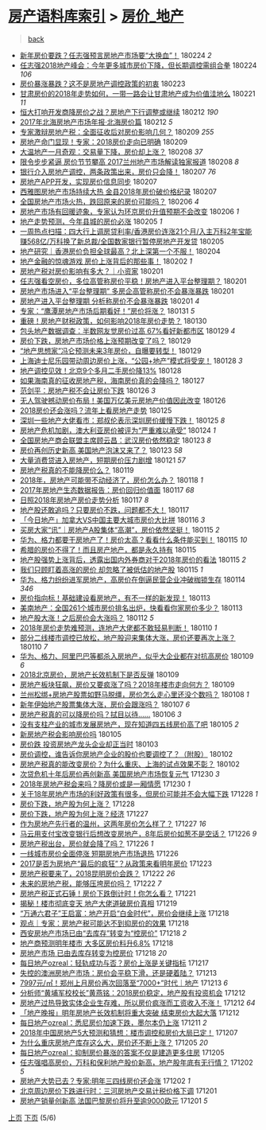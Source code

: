 [房产语料库索引](../../README.md)  > [房价_地产](房价_地产.md)
====
> [back](../README.md)

- [新年房价要跌？任志强预言房地产市场要“大换血”！](http://jkwz.applinzi.com/ittc/7073629015992960010.html#%E6%96%B0%E5%B9%B4%E6%88%BF%E4%BB%B7%E8%A6%81%E8%B7%8C%EF%BC%9F%E4%BB%BB%E5%BF%97%E5%BC%BA%E9%A2%84%E8%A8%80%E6%88%BF%E5%9C%B0%E4%BA%A7%E5%B8%82%E5%9C%BA%E8%A6%81%E2%80%9C%E5%A4%A7%E6%8D%A2%E8%A1%80%E2%80%9D%EF%BC%81) 180224 *2* 
- [任志强2018地产峰会：今年更多城市房价下降，但长期调控需组合拳](http://jkwz.applinzi.com/ittc/7073568078518813712.html#%E4%BB%BB%E5%BF%97%E5%BC%BA2018%E5%9C%B0%E4%BA%A7%E5%B3%B0%E4%BC%9A%EF%BC%9A%E4%BB%8A%E5%B9%B4%E6%9B%B4%E5%A4%9A%E5%9F%8E%E5%B8%82%E6%88%BF%E4%BB%B7%E4%B8%8B%E9%99%8D%EF%BC%8C%E4%BD%86%E9%95%BF%E6%9C%9F%E8%B0%83%E6%8E%A7%E9%9C%80%E7%BB%84%E5%90%88%E6%8B%B3) 180224 *106* 
- [房价暴涨暴跌？这不是房地产调控政策的初衷](http://jkwz.applinzi.com/ittc/7073322938608911366.html#%E6%88%BF%E4%BB%B7%E6%9A%B4%E6%B6%A8%E6%9A%B4%E8%B7%8C%EF%BC%9F%E8%BF%99%E4%B8%8D%E6%98%AF%E6%88%BF%E5%9C%B0%E4%BA%A7%E8%B0%83%E6%8E%A7%E6%94%BF%E7%AD%96%E7%9A%84%E5%88%9D%E8%A1%B7) 180223  
- [甘肃房价的2018年走势如何，一带一路会让甘肃地产成为价值洼地么](http://jkwz.applinzi.com/ittc/7072644578673165319.html#%E7%94%98%E8%82%83%E6%88%BF%E4%BB%B7%E7%9A%842018%E5%B9%B4%E8%B5%B0%E5%8A%BF%E5%A6%82%E4%BD%95%EF%BC%8C%E4%B8%80%E5%B8%A6%E4%B8%80%E8%B7%AF%E4%BC%9A%E8%AE%A9%E7%94%98%E8%82%83%E5%9C%B0%E4%BA%A7%E6%88%90%E4%B8%BA%E4%BB%B7%E5%80%BC%E6%B4%BC%E5%9C%B0%E4%B9%88) 180221 *11* 
- [恒大打响开发商降房价之战？房地产下行调整或继续](http://jkwz.applinzi.com/ittc/7069308059501724688.html#%E6%81%92%E5%A4%A7%E6%89%93%E5%93%8D%E5%BC%80%E5%8F%91%E5%95%86%E9%99%8D%E6%88%BF%E4%BB%B7%E4%B9%8B%E6%88%98%EF%BC%9F%E6%88%BF%E5%9C%B0%E4%BA%A7%E4%B8%8B%E8%A1%8C%E8%B0%83%E6%95%B4%E6%88%96%E7%BB%A7%E7%BB%AD) 180212 *190* 
- [2017年北海房地产市场年报·北海房价篇](http://jkwz.applinzi.com/ittc/7069209337560302598.html#2017%E5%B9%B4%E5%8C%97%E6%B5%B7%E6%88%BF%E5%9C%B0%E4%BA%A7%E5%B8%82%E5%9C%BA%E5%B9%B4%E6%8A%A5%C2%B7%E5%8C%97%E6%B5%B7%E6%88%BF%E4%BB%B7%E7%AF%87) 180212 *5* 
- [专家激辩房地产税：全面征收后对房价影响几何？](http://jkwz.applinzi.com/ittc/7068157767586415623.html#%E4%B8%93%E5%AE%B6%E6%BF%80%E8%BE%A9%E6%88%BF%E5%9C%B0%E4%BA%A7%E7%A8%8E%EF%BC%9A%E5%85%A8%E9%9D%A2%E5%BE%81%E6%94%B6%E5%90%8E%E5%AF%B9%E6%88%BF%E4%BB%B7%E5%BD%B1%E5%93%8D%E5%87%A0%E4%BD%95%EF%BC%9F) 180209 *255* 
- [房地产命门显现！专家：2018房价走向已明确](http://jkwz.applinzi.com/ittc/7066562690233664528.html#%E6%88%BF%E5%9C%B0%E4%BA%A7%E5%91%BD%E9%97%A8%E6%98%BE%E7%8E%B0%EF%BC%81%E4%B8%93%E5%AE%B6%EF%BC%9A2018%E6%88%BF%E4%BB%B7%E8%B5%B0%E5%90%91%E5%B7%B2%E6%98%8E%E7%A1%AE) 180209  
- [大温地产一月奇观：交易量下降，房价却上涨？](http://jkwz.applinzi.com/ittc/7067771918625539078.html#%E5%A4%A7%E6%B8%A9%E5%9C%B0%E4%BA%A7%E4%B8%80%E6%9C%88%E5%A5%87%E8%A7%82%EF%BC%9A%E4%BA%A4%E6%98%93%E9%87%8F%E4%B8%8B%E9%99%8D%EF%BC%8C%E6%88%BF%E4%BB%B7%E5%8D%B4%E4%B8%8A%E6%B6%A8%EF%BC%9F) 180208 *37* 
- [限令步步紧逼 房价节节攀高 2017兰州地产市场解读独家报道](http://jkwz.applinzi.com/ittc/7067744418646197258.html#%E9%99%90%E4%BB%A4%E6%AD%A5%E6%AD%A5%E7%B4%A7%E9%80%BC+%E6%88%BF%E4%BB%B7%E8%8A%82%E8%8A%82%E6%94%80%E9%AB%98+2017%E5%85%B0%E5%B7%9E%E5%9C%B0%E4%BA%A7%E5%B8%82%E5%9C%BA%E8%A7%A3%E8%AF%BB%E7%8B%AC%E5%AE%B6%E6%8A%A5%E9%81%93) 180208 *8* 
- [银行介入房地产调控，两条政策出来，房价只会降！](http://jkwz.applinzi.com/ittc/7067464420119020561.html#%E9%93%B6%E8%A1%8C%E4%BB%8B%E5%85%A5%E6%88%BF%E5%9C%B0%E4%BA%A7%E8%B0%83%E6%8E%A7%EF%BC%8C%E4%B8%A4%E6%9D%A1%E6%94%BF%E7%AD%96%E5%87%BA%E6%9D%A5%EF%BC%8C%E6%88%BF%E4%BB%B7%E5%8F%AA%E4%BC%9A%E9%99%8D%EF%BC%81) 180207 *76* 
- [房地产APP开发，实现房价信息同步](http://jkwz.applinzi.com/ittc/7067386875470152714.html#%E6%88%BF%E5%9C%B0%E4%BA%A7APP%E5%BC%80%E5%8F%91%EF%BC%8C%E5%AE%9E%E7%8E%B0%E6%88%BF%E4%BB%B7%E4%BF%A1%E6%81%AF%E5%90%8C%E6%AD%A5) 180207  
- [西雅图房地产市场持续大热 金县2018年房价破价格纪录](http://jkwz.applinzi.com/ittc/7067280680990278667.html#%E8%A5%BF%E9%9B%85%E5%9B%BE%E6%88%BF%E5%9C%B0%E4%BA%A7%E5%B8%82%E5%9C%BA%E6%8C%81%E7%BB%AD%E5%A4%A7%E7%83%AD+%E9%87%91%E5%8E%BF2018%E5%B9%B4%E6%88%BF%E4%BB%B7%E7%A0%B4%E4%BB%B7%E6%A0%BC%E7%BA%AA%E5%BD%95) 180207  
- [全国房地产市场火热，跌回原来的房价可能吗？](http://jkwz.applinzi.com/ittc/7067069549432538123.html#%E5%85%A8%E5%9B%BD%E6%88%BF%E5%9C%B0%E4%BA%A7%E5%B8%82%E5%9C%BA%E7%81%AB%E7%83%AD%EF%BC%8C%E8%B7%8C%E5%9B%9E%E5%8E%9F%E6%9D%A5%E7%9A%84%E6%88%BF%E4%BB%B7%E5%8F%AF%E8%83%BD%E5%90%97%EF%BC%9F) 180206 *4* 
- [房地产市场有回暖迹象，专家认为环京房价升值预期不会改变](http://jkwz.applinzi.com/ittc/7066997370724549643.html#%E6%88%BF%E5%9C%B0%E4%BA%A7%E5%B8%82%E5%9C%BA%E6%9C%89%E5%9B%9E%E6%9A%96%E8%BF%B9%E8%B1%A1%EF%BC%8C%E4%B8%93%E5%AE%B6%E8%AE%A4%E4%B8%BA%E7%8E%AF%E4%BA%AC%E6%88%BF%E4%BB%B7%E5%8D%87%E5%80%BC%E9%A2%84%E6%9C%9F%E4%B8%8D%E4%BC%9A%E6%94%B9%E5%8F%98) 180206 *1* 
- [地产走势预测，今年县城的房价必涨](http://jkwz.applinzi.com/ittc/7066691757452821511.html#%E5%9C%B0%E4%BA%A7%E8%B5%B0%E5%8A%BF%E9%A2%84%E6%B5%8B%EF%BC%8C%E4%BB%8A%E5%B9%B4%E5%8E%BF%E5%9F%8E%E7%9A%84%E6%88%BF%E4%BB%B7%E5%BF%85%E6%B6%A8) 180205 *1* 
- [一周热点扫描：四大行上调房贷利率/香港房价连涨21个月/入主万科2年宝能赚568亿/万科换了新总裁/全国数家银行暂停房地产开发贷](http://jkwz.applinzi.com/ittc/7066496110225261578.html#%E4%B8%80%E5%91%A8%E7%83%AD%E7%82%B9%E6%89%AB%E6%8F%8F%EF%BC%9A%E5%9B%9B%E5%A4%A7%E8%A1%8C%E4%B8%8A%E8%B0%83%E6%88%BF%E8%B4%B7%E5%88%A9%E7%8E%87%2F%E9%A6%99%E6%B8%AF%E6%88%BF%E4%BB%B7%E8%BF%9E%E6%B6%A821%E4%B8%AA%E6%9C%88%2F%E5%85%A5%E4%B8%BB%E4%B8%87%E7%A7%912%E5%B9%B4%E5%AE%9D%E8%83%BD%E8%B5%9A568%E4%BA%BF%2F%E4%B8%87%E7%A7%91%E6%8D%A2%E4%BA%86%E6%96%B0%E6%80%BB%E8%A3%81%2F%E5%85%A8%E5%9B%BD%E6%95%B0%E5%AE%B6%E9%93%B6%E8%A1%8C%E6%9A%82%E5%81%9C%E6%88%BF%E5%9C%B0%E4%BA%A7%E5%BC%80%E5%8F%91%E8%B4%B7) 180205  
- [地产研究｜香港房价负担全球最高？北上深第一个不服！](http://jkwz.applinzi.com/ittc/7066208508360262666.html#%E5%9C%B0%E4%BA%A7%E7%A0%94%E7%A9%B6%EF%BD%9C%E9%A6%99%E6%B8%AF%E6%88%BF%E4%BB%B7%E8%B4%9F%E6%8B%85%E5%85%A8%E7%90%83%E6%9C%80%E9%AB%98%EF%BC%9F%E5%8C%97%E4%B8%8A%E6%B7%B1%E7%AC%AC%E4%B8%80%E4%B8%AA%E4%B8%8D%E6%9C%8D%EF%BC%81) 180204  
- [地产金融的惊魂游戏 房价上涨背后的那些事！](http://jkwz.applinzi.com/ittc/7065419533873841169.html#%E5%9C%B0%E4%BA%A7%E9%87%91%E8%9E%8D%E7%9A%84%E6%83%8A%E9%AD%82%E6%B8%B8%E6%88%8F+%E6%88%BF%E4%BB%B7%E4%B8%8A%E6%B6%A8%E8%83%8C%E5%90%8E%E7%9A%84%E9%82%A3%E4%BA%9B%E4%BA%8B%EF%BC%81) 180202 *1* 
- [房地产税对房价影响有多大？｜小资家](http://jkwz.applinzi.com/ittc/7065070114460664839.html#%E6%88%BF%E5%9C%B0%E4%BA%A7%E7%A8%8E%E5%AF%B9%E6%88%BF%E4%BB%B7%E5%BD%B1%E5%93%8D%E6%9C%89%E5%A4%9A%E5%A4%A7%EF%BC%9F%EF%BD%9C%E5%B0%8F%E8%B5%84%E5%AE%B6) 180201  
- [任志强看空房价，多位高管称房价平稳！房地产进入平台整理期？](http://jkwz.applinzi.com/ittc/7065068592108667921.html#%E4%BB%BB%E5%BF%97%E5%BC%BA%E7%9C%8B%E7%A9%BA%E6%88%BF%E4%BB%B7%EF%BC%8C%E5%A4%9A%E4%BD%8D%E9%AB%98%E7%AE%A1%E7%A7%B0%E6%88%BF%E4%BB%B7%E5%B9%B3%E7%A8%B3%EF%BC%81%E6%88%BF%E5%9C%B0%E4%BA%A7%E8%BF%9B%E5%85%A5%E5%B9%B3%E5%8F%B0%E6%95%B4%E7%90%86%E6%9C%9F%EF%BC%9F) 180201  
- [房地产市场进入“平台整理期” 多房企高管称房价不会暴涨暴跌](http://jkwz.applinzi.com/ittc/7065039687985398790.html#%E6%88%BF%E5%9C%B0%E4%BA%A7%E5%B8%82%E5%9C%BA%E8%BF%9B%E5%85%A5%E2%80%9C%E5%B9%B3%E5%8F%B0%E6%95%B4%E7%90%86%E6%9C%9F%E2%80%9D+%E5%A4%9A%E6%88%BF%E4%BC%81%E9%AB%98%E7%AE%A1%E7%A7%B0%E6%88%BF%E4%BB%B7%E4%B8%8D%E4%BC%9A%E6%9A%B4%E6%B6%A8%E6%9A%B4%E8%B7%8C) 180201  
- [房地产进入平台整理期 分析称房价不会暴涨暴跌](http://jkwz.applinzi.com/ittc/7065026113820951563.html#%E6%88%BF%E5%9C%B0%E4%BA%A7%E8%BF%9B%E5%85%A5%E5%B9%B3%E5%8F%B0%E6%95%B4%E7%90%86%E6%9C%9F+%E5%88%86%E6%9E%90%E7%A7%B0%E6%88%BF%E4%BB%B7%E4%B8%8D%E4%BC%9A%E6%9A%B4%E6%B6%A8%E6%9A%B4%E8%B7%8C) 180201 *4* 
- [专家：“鹰潭房地产市场后期看好！”房价将涨？](http://jkwz.applinzi.com/ittc/7064786616575329290.html#%E4%B8%93%E5%AE%B6%EF%BC%9A%E2%80%9C%E9%B9%B0%E6%BD%AD%E6%88%BF%E5%9C%B0%E4%BA%A7%E5%B8%82%E5%9C%BA%E5%90%8E%E6%9C%9F%E7%9C%8B%E5%A5%BD%EF%BC%81%E2%80%9D%E6%88%BF%E4%BB%B7%E5%B0%86%E6%B6%A8%EF%BC%9F) 180131 *5* 
- [重磅！房地产财税政策，如何影响2018年房价走势？](http://jkwz.applinzi.com/ittc/7064443564430197766.html#%E9%87%8D%E7%A3%85%EF%BC%81%E6%88%BF%E5%9C%B0%E4%BA%A7%E8%B4%A2%E7%A8%8E%E6%94%BF%E7%AD%96%EF%BC%8C%E5%A6%82%E4%BD%95%E5%BD%B1%E5%93%8D2018%E5%B9%B4%E6%88%BF%E4%BB%B7%E8%B5%B0%E5%8A%BF%EF%BC%9F) 180130  
- [包头地产数据调查：半数网友觉房价过高 67%看好新都市区](http://jkwz.applinzi.com/ittc/7064035998579557393.html#%E5%8C%85%E5%A4%B4%E5%9C%B0%E4%BA%A7%E6%95%B0%E6%8D%AE%E8%B0%83%E6%9F%A5%EF%BC%9A%E5%8D%8A%E6%95%B0%E7%BD%91%E5%8F%8B%E8%A7%89%E6%88%BF%E4%BB%B7%E8%BF%87%E9%AB%98+67%25%E7%9C%8B%E5%A5%BD%E6%96%B0%E9%83%BD%E5%B8%82%E5%8C%BA) 180129 *4* 
- [房价下跌，房地产市场价格上涨预期改变了吗？](http://jkwz.applinzi.com/ittc/7063958024744338439.html#%E6%88%BF%E4%BB%B7%E4%B8%8B%E8%B7%8C%EF%BC%8C%E6%88%BF%E5%9C%B0%E4%BA%A7%E5%B8%82%E5%9C%BA%E4%BB%B7%E6%A0%BC%E4%B8%8A%E6%B6%A8%E9%A2%84%E6%9C%9F%E6%94%B9%E5%8F%98%E4%BA%86%E5%90%97%EF%BC%9F) 180129  
- [“地产思想家”冯仑预测未来3年房价，自曝要转型！](http://jkwz.applinzi.com/ittc/7063951509622883338.html#%E2%80%9C%E5%9C%B0%E4%BA%A7%E6%80%9D%E6%83%B3%E5%AE%B6%E2%80%9D%E5%86%AF%E4%BB%91%E9%A2%84%E6%B5%8B%E6%9C%AA%E6%9D%A53%E5%B9%B4%E6%88%BF%E4%BB%B7%EF%BC%8C%E8%87%AA%E6%9B%9D%E8%A6%81%E8%BD%AC%E5%9E%8B%EF%BC%81) 180129  
- [上海迪士尼乐园带动周边房价上涨，“公园+地产”模式将受宠！](http://jkwz.applinzi.com/ittc/7063367913564537863.html#%E4%B8%8A%E6%B5%B7%E8%BF%AA%E5%A3%AB%E5%B0%BC%E4%B9%90%E5%9B%AD%E5%B8%A6%E5%8A%A8%E5%91%A8%E8%BE%B9%E6%88%BF%E4%BB%B7%E4%B8%8A%E6%B6%A8%EF%BC%8C%E2%80%9C%E5%85%AC%E5%9B%AD%2B%E5%9C%B0%E4%BA%A7%E2%80%9D%E6%A8%A1%E5%BC%8F%E5%B0%86%E5%8F%97%E5%AE%A0%EF%BC%81) 180128 *3* 
- [地产调控见效！北京9个多月二手房价降13%](http://jkwz.applinzi.com/ittc/7063628005614552080.html#%E5%9C%B0%E4%BA%A7%E8%B0%83%E6%8E%A7%E8%A7%81%E6%95%88%EF%BC%81%E5%8C%97%E4%BA%AC9%E4%B8%AA%E5%A4%9A%E6%9C%88%E4%BA%8C%E6%89%8B%E6%88%BF%E4%BB%B7%E9%99%8D13%25) 180128  
- [如果海南真的征收房地产税，海南房价真的会降吗？](http://jkwz.applinzi.com/ittc/7063288301228655626.html#%E5%A6%82%E6%9E%9C%E6%B5%B7%E5%8D%97%E7%9C%9F%E7%9A%84%E5%BE%81%E6%94%B6%E6%88%BF%E5%9C%B0%E4%BA%A7%E7%A8%8E%EF%BC%8C%E6%B5%B7%E5%8D%97%E6%88%BF%E4%BB%B7%E7%9C%9F%E7%9A%84%E4%BC%9A%E9%99%8D%E5%90%97%EF%BC%9F) 180127  
- [范剑平：房地产税不会让房价下跌](http://jkwz.applinzi.com/ittc/7063024620624413706.html#%E8%8C%83%E5%89%91%E5%B9%B3%EF%BC%9A%E6%88%BF%E5%9C%B0%E4%BA%A7%E7%A8%8E%E4%B8%8D%E4%BC%9A%E8%AE%A9%E6%88%BF%E4%BB%B7%E4%B8%8B%E8%B7%8C) 180126 *3* 
- [无人驾驶撼动房价布局！美国万亿美元房地产价值因此改变](http://jkwz.applinzi.com/ittc/7062793414335005712.html#%E6%97%A0%E4%BA%BA%E9%A9%BE%E9%A9%B6%E6%92%BC%E5%8A%A8%E6%88%BF%E4%BB%B7%E5%B8%83%E5%B1%80%EF%BC%81%E7%BE%8E%E5%9B%BD%E4%B8%87%E4%BA%BF%E7%BE%8E%E5%85%83%E6%88%BF%E5%9C%B0%E4%BA%A7%E4%BB%B7%E5%80%BC%E5%9B%A0%E6%AD%A4%E6%94%B9%E5%8F%98) 180126  
- [2018房价还会涨吗？流年上看房地产走势](http://jkwz.applinzi.com/ittc/7062475251663766534.html#2018%E6%88%BF%E4%BB%B7%E8%BF%98%E4%BC%9A%E6%B6%A8%E5%90%97%EF%BC%9F%E6%B5%81%E5%B9%B4%E4%B8%8A%E7%9C%8B%E6%88%BF%E5%9C%B0%E4%BA%A7%E8%B5%B0%E5%8A%BF) 180125  
- [深圳一些地产大佬看市：郑叔伦表示深圳房价缓慢下跌！](http://jkwz.applinzi.com/ittc/7062473173268694022.html#%E6%B7%B1%E5%9C%B3%E4%B8%80%E4%BA%9B%E5%9C%B0%E4%BA%A7%E5%A4%A7%E4%BD%AC%E7%9C%8B%E5%B8%82%EF%BC%9A%E9%83%91%E5%8F%94%E4%BC%A6%E8%A1%A8%E7%A4%BA%E6%B7%B1%E5%9C%B3%E6%88%BF%E4%BB%B7%E7%BC%93%E6%85%A2%E4%B8%8B%E8%B7%8C%EF%BC%81) 180125 *8* 
- [房地产危机加剧，澳大利亚房价被评为“严重难以承受”](http://jkwz.applinzi.com/ittc/7062032823303537671.html#%E6%88%BF%E5%9C%B0%E4%BA%A7%E5%8D%B1%E6%9C%BA%E5%8A%A0%E5%89%A7%EF%BC%8C%E6%BE%B3%E5%A4%A7%E5%88%A9%E4%BA%9A%E6%88%BF%E4%BB%B7%E8%A2%AB%E8%AF%84%E4%B8%BA%E2%80%9C%E4%B8%A5%E9%87%8D%E9%9A%BE%E4%BB%A5%E6%89%BF%E5%8F%97%E2%80%9D) 180124 *1* 
- [全国房地产商会联盟主席顾云昌：武汉房价依然稳定](http://jkwz.applinzi.com/ittc/7061850575870624784.html#%E5%85%A8%E5%9B%BD%E6%88%BF%E5%9C%B0%E4%BA%A7%E5%95%86%E4%BC%9A%E8%81%94%E7%9B%9F%E4%B8%BB%E5%B8%AD%E9%A1%BE%E4%BA%91%E6%98%8C%EF%BC%9A%E6%AD%A6%E6%B1%89%E6%88%BF%E4%BB%B7%E4%BE%9D%E7%84%B6%E7%A8%B3%E5%AE%9A) 180123 *8* 
- [房价再创历史新高 美国地产泡沫又来了？](http://jkwz.applinzi.com/ittc/7061792769515717643.html#%E6%88%BF%E4%BB%B7%E5%86%8D%E5%88%9B%E5%8E%86%E5%8F%B2%E6%96%B0%E9%AB%98+%E7%BE%8E%E5%9B%BD%E5%9C%B0%E4%BA%A7%E6%B3%A1%E6%B2%AB%E5%8F%88%E6%9D%A5%E4%BA%86%EF%BC%9F) 180123 *58* 
- [大量消费贷进入房地产，短期房价压力剧增](http://jkwz.applinzi.com/ittc/7061162459065222161.html#%E5%A4%A7%E9%87%8F%E6%B6%88%E8%B4%B9%E8%B4%B7%E8%BF%9B%E5%85%A5%E6%88%BF%E5%9C%B0%E4%BA%A7%EF%BC%8C%E7%9F%AD%E6%9C%9F%E6%88%BF%E4%BB%B7%E5%8E%8B%E5%8A%9B%E5%89%A7%E5%A2%9E) 180121 *57* 
- [房地产税真的不能降房价么？](http://jkwz.applinzi.com/ittc/7060329145236456458.html#%E6%88%BF%E5%9C%B0%E4%BA%A7%E7%A8%8E%E7%9C%9F%E7%9A%84%E4%B8%8D%E8%83%BD%E9%99%8D%E6%88%BF%E4%BB%B7%E4%B9%88%EF%BC%9F) 180119  
- [2018年，房地产可能带不动经济了，房价怎么办？](http://jkwz.applinzi.com/ittc/7059984595104039946.html#2018%E5%B9%B4%EF%BC%8C%E6%88%BF%E5%9C%B0%E4%BA%A7%E5%8F%AF%E8%83%BD%E5%B8%A6%E4%B8%8D%E5%8A%A8%E7%BB%8F%E6%B5%8E%E4%BA%86%EF%BC%8C%E6%88%BF%E4%BB%B7%E6%80%8E%E4%B9%88%E5%8A%9E%EF%BC%9F) 180118 *1* 
- [2017年房地产生态数据报告：房价回归价值面](http://jkwz.applinzi.com/ittc/7059691403540431882.html#2017%E5%B9%B4%E6%88%BF%E5%9C%B0%E4%BA%A7%E7%94%9F%E6%80%81%E6%95%B0%E6%8D%AE%E6%8A%A5%E5%91%8A%EF%BC%9A%E6%88%BF%E4%BB%B7%E5%9B%9E%E5%BD%92%E4%BB%B7%E5%80%BC%E9%9D%A2) 180117 *68* 
- [日照2018年房地产房价走势分析](http://jkwz.applinzi.com/ittc/7059665951891391498.html#%E6%97%A5%E7%85%A72018%E5%B9%B4%E6%88%BF%E5%9C%B0%E4%BA%A7%E6%88%BF%E4%BB%B7%E8%B5%B0%E5%8A%BF%E5%88%86%E6%9E%90) 180117 *8* 
- [地产股还敢追吗？只要房价不跌，问题都不大！](http://jkwz.applinzi.com/ittc/7059456566288188426.html#%E5%9C%B0%E4%BA%A7%E8%82%A1%E8%BF%98%E6%95%A2%E8%BF%BD%E5%90%97%EF%BC%9F%E5%8F%AA%E8%A6%81%E6%88%BF%E4%BB%B7%E4%B8%8D%E8%B7%8C%EF%BC%8C%E9%97%AE%E9%A2%98%E9%83%BD%E4%B8%8D%E5%A4%A7%EF%BC%81) 180117  
- [「今日地产」加拿大VS中国主要大城市房价大比拼](http://jkwz.applinzi.com/ittc/7059115410450809867.html#%E3%80%8C%E4%BB%8A%E6%97%A5%E5%9C%B0%E4%BA%A7%E3%80%8D%E5%8A%A0%E6%8B%BF%E5%A4%A7VS%E4%B8%AD%E5%9B%BD%E4%B8%BB%E8%A6%81%E5%A4%A7%E5%9F%8E%E5%B8%82%E6%88%BF%E4%BB%B7%E5%A4%A7%E6%AF%94%E6%8B%BC) 180116 *3* 
- [买房大家“讯”｜房地产A股集体“高潮”，房价依然坚挺！](http://jkwz.applinzi.com/ittc/7058874214214272010.html#%E4%B9%B0%E6%88%BF%E5%A4%A7%E5%AE%B6%E2%80%9C%E8%AE%AF%E2%80%9D%EF%BD%9C%E6%88%BF%E5%9C%B0%E4%BA%A7A%E8%82%A1%E9%9B%86%E4%BD%93%E2%80%9C%E9%AB%98%E6%BD%AE%E2%80%9D%EF%BC%8C%E6%88%BF%E4%BB%B7%E4%BE%9D%E7%84%B6%E5%9D%9A%E6%8C%BA%EF%BC%81) 180115 *2* 
- [华为、格力都要干房地产了！房价太高？看看什么条件能买到！](http://jkwz.applinzi.com/ittc/7058764062844781584.html#%E5%8D%8E%E4%B8%BA%E3%80%81%E6%A0%BC%E5%8A%9B%E9%83%BD%E8%A6%81%E5%B9%B2%E6%88%BF%E5%9C%B0%E4%BA%A7%E4%BA%86%EF%BC%81%E6%88%BF%E4%BB%B7%E5%A4%AA%E9%AB%98%EF%BC%9F%E7%9C%8B%E7%9C%8B%E4%BB%80%E4%B9%88%E6%9D%A1%E4%BB%B6%E8%83%BD%E4%B9%B0%E5%88%B0%EF%BC%81) 180115 *10* 
- [希腊的房价不得了！而且房产地产，都是永久持有](http://jkwz.applinzi.com/ittc/7058793247374050321.html#%E5%B8%8C%E8%85%8A%E7%9A%84%E6%88%BF%E4%BB%B7%E4%B8%8D%E5%BE%97%E4%BA%86%EF%BC%81%E8%80%8C%E4%B8%94%E6%88%BF%E4%BA%A7%E5%9C%B0%E4%BA%A7%EF%BC%8C%E9%83%BD%E6%98%AF%E6%B0%B8%E4%B9%85%E6%8C%81%E6%9C%89) 180115  
- [地产股强势上涨背后，透露出国内外券商对于2018年房价的看法](http://jkwz.applinzi.com/ittc/7058751273438807050.html#%E5%9C%B0%E4%BA%A7%E8%82%A1%E5%BC%BA%E5%8A%BF%E4%B8%8A%E6%B6%A8%E8%83%8C%E5%90%8E%EF%BC%8C%E9%80%8F%E9%9C%B2%E5%87%BA%E5%9B%BD%E5%86%85%E5%A4%96%E5%88%B8%E5%95%86%E5%AF%B9%E4%BA%8E2018%E5%B9%B4%E6%88%BF%E4%BB%B7%E7%9A%84%E7%9C%8B%E6%B3%95) 180115 *2* 
- [我们只顾盯着高涨的房价 却忽略了被低估的地产股](http://jkwz.applinzi.com/ittc/7058721172055655434.html#%E6%88%91%E4%BB%AC%E5%8F%AA%E9%A1%BE%E7%9B%AF%E7%9D%80%E9%AB%98%E6%B6%A8%E7%9A%84%E6%88%BF%E4%BB%B7+%E5%8D%B4%E5%BF%BD%E7%95%A5%E4%BA%86%E8%A2%AB%E4%BD%8E%E4%BC%B0%E7%9A%84%E5%9C%B0%E4%BA%A7%E8%82%A1) 180115 *1* 
- [华为、格力纷纷进军房地产，高房价在倒逼民营企业冲破枷锁生存](http://jkwz.applinzi.com/ittc/7058389448650130439.html#%E5%8D%8E%E4%B8%BA%E3%80%81%E6%A0%BC%E5%8A%9B%E7%BA%B7%E7%BA%B7%E8%BF%9B%E5%86%9B%E6%88%BF%E5%9C%B0%E4%BA%A7%EF%BC%8C%E9%AB%98%E6%88%BF%E4%BB%B7%E5%9C%A8%E5%80%92%E9%80%BC%E6%B0%91%E8%90%A5%E4%BC%81%E4%B8%9A%E5%86%B2%E7%A0%B4%E6%9E%B7%E9%94%81%E7%94%9F%E5%AD%98) 180114 *346* 
- [房价指向标！基础建设看房地产，有不一样的新发现！](http://jkwz.applinzi.com/ittc/7058171609204917259.html#%E6%88%BF%E4%BB%B7%E6%8C%87%E5%90%91%E6%A0%87%EF%BC%81%E5%9F%BA%E7%A1%80%E5%BB%BA%E8%AE%BE%E7%9C%8B%E6%88%BF%E5%9C%B0%E4%BA%A7%EF%BC%8C%E6%9C%89%E4%B8%8D%E4%B8%80%E6%A0%B7%E7%9A%84%E6%96%B0%E5%8F%91%E7%8E%B0%EF%BC%81) 180113  
- [美南地产：全国261个城市房价排名出炉，快看看你家房价多少？](http://jkwz.applinzi.com/ittc/7058023132638479366.html#%E7%BE%8E%E5%8D%97%E5%9C%B0%E4%BA%A7%EF%BC%9A%E5%85%A8%E5%9B%BD261%E4%B8%AA%E5%9F%8E%E5%B8%82%E6%88%BF%E4%BB%B7%E6%8E%92%E5%90%8D%E5%87%BA%E7%82%89%EF%BC%8C%E5%BF%AB%E7%9C%8B%E7%9C%8B%E4%BD%A0%E5%AE%B6%E6%88%BF%E4%BB%B7%E5%A4%9A%E5%B0%91%EF%BC%9F) 180113  
- [地产股大涨！之后房价会大涨吗？](http://jkwz.applinzi.com/ittc/7057627722166043654.html#%E5%9C%B0%E4%BA%A7%E8%82%A1%E5%A4%A7%E6%B6%A8%EF%BC%81%E4%B9%8B%E5%90%8E%E6%88%BF%E4%BB%B7%E4%BC%9A%E5%A4%A7%E6%B6%A8%E5%90%97%EF%BC%9F) 180112 *5* 
- [2018年房价走势难预测，连地产大佬都不敢轻易判断！](http://jkwz.applinzi.com/ittc/7057010616529585158.html#2018%E5%B9%B4%E6%88%BF%E4%BB%B7%E8%B5%B0%E5%8A%BF%E9%9A%BE%E9%A2%84%E6%B5%8B%EF%BC%8C%E8%BF%9E%E5%9C%B0%E4%BA%A7%E5%A4%A7%E4%BD%AC%E9%83%BD%E4%B8%8D%E6%95%A2%E8%BD%BB%E6%98%93%E5%88%A4%E6%96%AD%EF%BC%81) 180110 *1* 
- [部分二线楼市调控已放松，地产股迎来集体大涨，房价还要再次上涨？](http://jkwz.applinzi.com/ittc/7056893946158908422.html#%E9%83%A8%E5%88%86%E4%BA%8C%E7%BA%BF%E6%A5%BC%E5%B8%82%E8%B0%83%E6%8E%A7%E5%B7%B2%E6%94%BE%E6%9D%BE%EF%BC%8C%E5%9C%B0%E4%BA%A7%E8%82%A1%E8%BF%8E%E6%9D%A5%E9%9B%86%E4%BD%93%E5%A4%A7%E6%B6%A8%EF%BC%8C%E6%88%BF%E4%BB%B7%E8%BF%98%E8%A6%81%E5%86%8D%E6%AC%A1%E4%B8%8A%E6%B6%A8%EF%BC%9F) 180110 *7* 
- [华为、格力、阿里巴巴等都杀入房地产，似乎大企业都在对抗高房价](http://jkwz.applinzi.com/ittc/7056662058810999815.html#%E5%8D%8E%E4%B8%BA%E3%80%81%E6%A0%BC%E5%8A%9B%E3%80%81%E9%98%BF%E9%87%8C%E5%B7%B4%E5%B7%B4%E7%AD%89%E9%83%BD%E6%9D%80%E5%85%A5%E6%88%BF%E5%9C%B0%E4%BA%A7%EF%BC%8C%E4%BC%BC%E4%B9%8E%E5%A4%A7%E4%BC%81%E4%B8%9A%E9%83%BD%E5%9C%A8%E5%AF%B9%E6%8A%97%E9%AB%98%E6%88%BF%E4%BB%B7) 180109 *6* 
- [2018北京房价，房地产长效机制下是否反弹](http://jkwz.applinzi.com/ittc/7056636676959372298.html#2018%E5%8C%97%E4%BA%AC%E6%88%BF%E4%BB%B7%EF%BC%8C%E6%88%BF%E5%9C%B0%E4%BA%A7%E9%95%BF%E6%95%88%E6%9C%BA%E5%88%B6%E4%B8%8B%E6%98%AF%E5%90%A6%E5%8F%8D%E5%BC%B9) 180109  
- [房地产板块狂飙，房价又要疯涨了吗？2018年楼市走向何方？](http://jkwz.applinzi.com/ittc/7056513821647045649.html#%E6%88%BF%E5%9C%B0%E4%BA%A7%E6%9D%BF%E5%9D%97%E7%8B%82%E9%A3%99%EF%BC%8C%E6%88%BF%E4%BB%B7%E5%8F%88%E8%A6%81%E7%96%AF%E6%B6%A8%E4%BA%86%E5%90%97%EF%BC%9F2018%E5%B9%B4%E6%A5%BC%E5%B8%82%E8%B5%B0%E5%90%91%E4%BD%95%E6%96%B9%EF%BC%9F) 180109  
- [兰州松绑+房地产股票如野马脱缰，房价怎么走心里还没个数吗？](http://jkwz.applinzi.com/ittc/7056237500001944586.html#%E5%85%B0%E5%B7%9E%E6%9D%BE%E7%BB%91%2B%E6%88%BF%E5%9C%B0%E4%BA%A7%E8%82%A1%E7%A5%A8%E5%A6%82%E9%87%8E%E9%A9%AC%E8%84%B1%E7%BC%B0%EF%BC%8C%E6%88%BF%E4%BB%B7%E6%80%8E%E4%B9%88%E8%B5%B0%E5%BF%83%E9%87%8C%E8%BF%98%E6%B2%A1%E4%B8%AA%E6%95%B0%E5%90%97%EF%BC%9F) 180108 *1* 
- [新年伊始地产股票集体大涨，房价会跟涨吗？](http://jkwz.applinzi.com/ittc/7055981383057409031.html#%E6%96%B0%E5%B9%B4%E4%BC%8A%E5%A7%8B%E5%9C%B0%E4%BA%A7%E8%82%A1%E7%A5%A8%E9%9B%86%E4%BD%93%E5%A4%A7%E6%B6%A8%EF%BC%8C%E6%88%BF%E4%BB%B7%E4%BC%9A%E8%B7%9F%E6%B6%A8%E5%90%97%EF%BC%9F) 180107 *6* 
- [房地产税真的可以降房价吗？拭目以待……](http://jkwz.applinzi.com/ittc/7055271288648500234.html#%E6%88%BF%E5%9C%B0%E4%BA%A7%E7%A8%8E%E7%9C%9F%E7%9A%84%E5%8F%AF%E4%BB%A5%E9%99%8D%E6%88%BF%E4%BB%B7%E5%90%97%EF%BC%9F%E6%8B%AD%E7%9B%AE%E4%BB%A5%E5%BE%85%E2%80%A6%E2%80%A6) 180106 *3* 
- [没有支柱产业的城市发展房地产，现在知道四五线房价高了吧](http://jkwz.applinzi.com/ittc/7055001219460760587.html#%E6%B2%A1%E6%9C%89%E6%94%AF%E6%9F%B1%E4%BA%A7%E4%B8%9A%E7%9A%84%E5%9F%8E%E5%B8%82%E5%8F%91%E5%B1%95%E6%88%BF%E5%9C%B0%E4%BA%A7%EF%BC%8C%E7%8E%B0%E5%9C%A8%E7%9F%A5%E9%81%93%E5%9B%9B%E4%BA%94%E7%BA%BF%E6%88%BF%E4%BB%B7%E9%AB%98%E4%BA%86%E5%90%A7) 180105 *2* 
- [新房地产税会影响房价吗](http://jkwz.applinzi.com/ittc/7054887298661876746.html#%E6%96%B0%E6%88%BF%E5%9C%B0%E4%BA%A7%E7%A8%8E%E4%BC%9A%E5%BD%B1%E5%93%8D%E6%88%BF%E4%BB%B7%E5%90%97) 180105  
- [房价跌 投资房地产龙头企业却正当时](http://jkwz.applinzi.com/ittc/7054349535617221643.html#%E6%88%BF%E4%BB%B7%E8%B7%8C+%E6%8A%95%E8%B5%84%E6%88%BF%E5%9C%B0%E4%BA%A7%E9%BE%99%E5%A4%B4%E4%BC%81%E4%B8%9A%E5%8D%B4%E6%AD%A3%E5%BD%93%E6%97%B6) 180103  
- [房价调控，谁告诉你房地产企业的股价也要调控了？（附股）](http://jkwz.applinzi.com/ittc/7054061076784612368.html#%E6%88%BF%E4%BB%B7%E8%B0%83%E6%8E%A7%EF%BC%8C%E8%B0%81%E5%91%8A%E8%AF%89%E4%BD%A0%E6%88%BF%E5%9C%B0%E4%BA%A7%E4%BC%81%E4%B8%9A%E7%9A%84%E8%82%A1%E4%BB%B7%E4%B9%9F%E8%A6%81%E8%B0%83%E6%8E%A7%E4%BA%86%EF%BC%9F%EF%BC%88%E9%99%84%E8%82%A1%EF%BC%89) 180102  
- [房地产税真的能改变房价？为什么重庆、上海的试点效果不彰？](http://jkwz.applinzi.com/ittc/7053922312699511818.html#%E6%88%BF%E5%9C%B0%E4%BA%A7%E7%A8%8E%E7%9C%9F%E7%9A%84%E8%83%BD%E6%94%B9%E5%8F%98%E6%88%BF%E4%BB%B7%EF%BC%9F%E4%B8%BA%E4%BB%80%E4%B9%88%E9%87%8D%E5%BA%86%E3%80%81%E4%B8%8A%E6%B5%B7%E7%9A%84%E8%AF%95%E7%82%B9%E6%95%88%E6%9E%9C%E4%B8%8D%E5%BD%B0%EF%BC%9F) 180102  
- [次贷危机十年后房价再创新高 美国房地产市场恢复元气](http://jkwz.applinzi.com/ittc/7052873391617344529.html#%E6%AC%A1%E8%B4%B7%E5%8D%B1%E6%9C%BA%E5%8D%81%E5%B9%B4%E5%90%8E%E6%88%BF%E4%BB%B7%E5%86%8D%E5%88%9B%E6%96%B0%E9%AB%98+%E7%BE%8E%E5%9B%BD%E6%88%BF%E5%9C%B0%E4%BA%A7%E5%B8%82%E5%9C%BA%E6%81%A2%E5%A4%8D%E5%85%83%E6%B0%94) 171230 *3* 
- [2018年房地产税会来吗？降房价或是一厢情愿](http://jkwz.applinzi.com/ittc/7052750410865968145.html#2018%E5%B9%B4%E6%88%BF%E5%9C%B0%E4%BA%A7%E7%A8%8E%E4%BC%9A%E6%9D%A5%E5%90%97%EF%BC%9F%E9%99%8D%E6%88%BF%E4%BB%B7%E6%88%96%E6%98%AF%E4%B8%80%E5%8E%A2%E6%83%85%E6%84%BF) 171230 *1* 
- [关于18年房地产市场的利好政策有很多，但房价可能并不会大幅下跌](http://jkwz.applinzi.com/ittc/7052096936943830033.html#%E5%85%B3%E4%BA%8E18%E5%B9%B4%E6%88%BF%E5%9C%B0%E4%BA%A7%E5%B8%82%E5%9C%BA%E7%9A%84%E5%88%A9%E5%A5%BD%E6%94%BF%E7%AD%96%E6%9C%89%E5%BE%88%E5%A4%9A%EF%BC%8C%E4%BD%86%E6%88%BF%E4%BB%B7%E5%8F%AF%E8%83%BD%E5%B9%B6%E4%B8%8D%E4%BC%9A%E5%A4%A7%E5%B9%85%E4%B8%8B%E8%B7%8C) 171228 *1* 
- [房价下跌，地产股为何上涨？](http://jkwz.applinzi.com/ittc/7052063182615479313.html#%E6%88%BF%E4%BB%B7%E4%B8%8B%E8%B7%8C%EF%BC%8C%E5%9C%B0%E4%BA%A7%E8%82%A1%E4%B8%BA%E4%BD%95%E4%B8%8A%E6%B6%A8%EF%BC%9F) 171228  
- [房价下跌，地产股为何上涨？经济](http://jkwz.applinzi.com/ittc/7051800010985833488.html#%E6%88%BF%E4%BB%B7%E4%B8%8B%E8%B7%8C%EF%BC%8C%E5%9C%B0%E4%BA%A7%E8%82%A1%E4%B8%BA%E4%BD%95%E4%B8%8A%E6%B6%A8%EF%BC%9F%E7%BB%8F%E6%B5%8E) 171227  
- [作为房地产先行者的温州，这两年房价怎么样了？](http://jkwz.applinzi.com/ittc/7051765194278044688.html#%E4%BD%9C%E4%B8%BA%E6%88%BF%E5%9C%B0%E4%BA%A7%E5%85%88%E8%A1%8C%E8%80%85%E7%9A%84%E6%B8%A9%E5%B7%9E%EF%BC%8C%E8%BF%99%E4%B8%A4%E5%B9%B4%E6%88%BF%E4%BB%B7%E6%80%8E%E4%B9%88%E6%A0%B7%E4%BA%86%EF%BC%9F) 171227 *16* 
- [马云用支付宝改变银行后想改变房地产，8年后房价如葱不是空话？](http://jkwz.applinzi.com/ittc/7051450575927903249.html#%E9%A9%AC%E4%BA%91%E7%94%A8%E6%94%AF%E4%BB%98%E5%AE%9D%E6%94%B9%E5%8F%98%E9%93%B6%E8%A1%8C%E5%90%8E%E6%83%B3%E6%94%B9%E5%8F%98%E6%88%BF%E5%9C%B0%E4%BA%A7%EF%BC%8C8%E5%B9%B4%E5%90%8E%E6%88%BF%E4%BB%B7%E5%A6%82%E8%91%B1%E4%B8%8D%E6%98%AF%E7%A9%BA%E8%AF%9D%EF%BC%9F) 171226 *9* 
- [房地产税出台，房价就会降了吗？](http://jkwz.applinzi.com/ittc/7051405154413184017.html#%E6%88%BF%E5%9C%B0%E4%BA%A7%E7%A8%8E%E5%87%BA%E5%8F%B0%EF%BC%8C%E6%88%BF%E4%BB%B7%E5%B0%B1%E4%BC%9A%E9%99%8D%E4%BA%86%E5%90%97%EF%BC%9F) 171226 *1* 
- [一线城市房价全面停涨 短期房地产市场退热](http://jkwz.applinzi.com/ittc/7051314709720990736.html#%E4%B8%80%E7%BA%BF%E5%9F%8E%E5%B8%82%E6%88%BF%E4%BB%B7%E5%85%A8%E9%9D%A2%E5%81%9C%E6%B6%A8+%E7%9F%AD%E6%9C%9F%E6%88%BF%E5%9C%B0%E4%BA%A7%E5%B8%82%E5%9C%BA%E9%80%80%E7%83%AD) 171226  
- [2017是否为房地产“最后的疯狂”？从政策来看明年房价](http://jkwz.applinzi.com/ittc/7050284534136833041.html#2017%E6%98%AF%E5%90%A6%E4%B8%BA%E6%88%BF%E5%9C%B0%E4%BA%A7%E2%80%9C%E6%9C%80%E5%90%8E%E7%9A%84%E7%96%AF%E7%8B%82%E2%80%9D%EF%BC%9F%E4%BB%8E%E6%94%BF%E7%AD%96%E6%9D%A5%E7%9C%8B%E6%98%8E%E5%B9%B4%E6%88%BF%E4%BB%B7) 171223  
- [房地产税要来了，2018昆明房价会跌？](http://jkwz.applinzi.com/ittc/7049903380602815504.html#%E6%88%BF%E5%9C%B0%E4%BA%A7%E7%A8%8E%E8%A6%81%E6%9D%A5%E4%BA%86%EF%BC%8C2018%E6%98%86%E6%98%8E%E6%88%BF%E4%BB%B7%E4%BC%9A%E8%B7%8C%EF%BC%9F) 171222 *26* 
- [未来的房地产税，能够压垮房价吗？](http://jkwz.applinzi.com/ittc/7049859168884753425.html#%E6%9C%AA%E6%9D%A5%E7%9A%84%E6%88%BF%E5%9C%B0%E4%BA%A7%E7%A8%8E%EF%BC%8C%E8%83%BD%E5%A4%9F%E5%8E%8B%E5%9E%AE%E6%88%BF%E4%BB%B7%E5%90%97%EF%BC%9F) 171222 *7* 
- [房地产税正式石锤！房价下跌倒计时！你怎么看？](http://jkwz.applinzi.com/ittc/7049546552098423825.html#%E6%88%BF%E5%9C%B0%E4%BA%A7%E7%A8%8E%E6%AD%A3%E5%BC%8F%E7%9F%B3%E9%94%A4%EF%BC%81%E6%88%BF%E4%BB%B7%E4%B8%8B%E8%B7%8C%E5%80%92%E8%AE%A1%E6%97%B6%EF%BC%81%E4%BD%A0%E6%80%8E%E4%B9%88%E7%9C%8B%EF%BC%9F) 171221  
- [揭秘！楼市彻底变天 地产大佬道破房价真相](http://jkwz.applinzi.com/ittc/7048844151494280208.html#%E6%8F%AD%E7%A7%98%EF%BC%81%E6%A5%BC%E5%B8%82%E5%BD%BB%E5%BA%95%E5%8F%98%E5%A4%A9+%E5%9C%B0%E4%BA%A7%E5%A4%A7%E4%BD%AC%E9%81%93%E7%A0%B4%E6%88%BF%E4%BB%B7%E7%9C%9F%E7%9B%B8) 171219  
- [“万通六君子”王启富：地产开启“白金时代”，房价会继续上涨](http://jkwz.applinzi.com/ittc/7048463006332093456.html#%E2%80%9C%E4%B8%87%E9%80%9A%E5%85%AD%E5%90%9B%E5%AD%90%E2%80%9D%E7%8E%8B%E5%90%AF%E5%AF%8C%EF%BC%9A%E5%9C%B0%E4%BA%A7%E5%BC%80%E5%90%AF%E2%80%9C%E7%99%BD%E9%87%91%E6%97%B6%E4%BB%A3%E2%80%9D%EF%BC%8C%E6%88%BF%E4%BB%B7%E4%BC%9A%E7%BB%A7%E7%BB%AD%E4%B8%8A%E6%B6%A8) 171218  
- [观点｜专家：房地产税可能达不到抑房价的效果](http://jkwz.applinzi.com/ittc/7048424540210725905.html#%E8%A7%82%E7%82%B9%EF%BD%9C%E4%B8%93%E5%AE%B6%EF%BC%9A%E6%88%BF%E5%9C%B0%E4%BA%A7%E7%A8%8E%E5%8F%AF%E8%83%BD%E8%BE%BE%E4%B8%8D%E5%88%B0%E6%8A%91%E6%88%BF%E4%BB%B7%E7%9A%84%E6%95%88%E6%9E%9C) 171218  
- [西安房地产市场已由“去库存”转变为“控房价”](http://jkwz.applinzi.com/ittc/7048401966600815632.html#%E8%A5%BF%E5%AE%89%E6%88%BF%E5%9C%B0%E4%BA%A7%E5%B8%82%E5%9C%BA%E5%B7%B2%E7%94%B1%E2%80%9C%E5%8E%BB%E5%BA%93%E5%AD%98%E2%80%9D%E8%BD%AC%E5%8F%98%E4%B8%BA%E2%80%9C%E6%8E%A7%E6%88%BF%E4%BB%B7%E2%80%9D) 171218 *2* 
- [地产商预测明年楼市 大多区房价料升6.8%](http://jkwz.applinzi.com/ittc/7048378034325816337.html#%E5%9C%B0%E4%BA%A7%E5%95%86%E9%A2%84%E6%B5%8B%E6%98%8E%E5%B9%B4%E6%A5%BC%E5%B8%82+%E5%A4%A7%E5%A4%9A%E5%8C%BA%E6%88%BF%E4%BB%B7%E6%96%99%E5%8D%876.8%25) 171218  
- [房地产市场 已由去库存转变为控房价](http://jkwz.applinzi.com/ittc/7048285087060198416.html#%E6%88%BF%E5%9C%B0%E4%BA%A7%E5%B8%82%E5%9C%BA+%E5%B7%B2%E7%94%B1%E5%8E%BB%E5%BA%93%E5%AD%98%E8%BD%AC%E5%8F%98%E4%B8%BA%E6%8E%A7%E6%88%BF%E4%BB%B7) 171218 *20* 
- [每日地产ozreal：轻轨成功与否？房价上涨是关键指标](http://jkwz.applinzi.com/ittc/7047964349136634897.html#%E6%AF%8F%E6%97%A5%E5%9C%B0%E4%BA%A7ozreal%EF%BC%9A%E8%BD%BB%E8%BD%A8%E6%88%90%E5%8A%9F%E4%B8%8E%E5%90%A6%EF%BC%9F%E6%88%BF%E4%BB%B7%E4%B8%8A%E6%B6%A8%E6%98%AF%E5%85%B3%E9%94%AE%E6%8C%87%E6%A0%87) 171217  
- [失控的澳洲房地产市场：房价会平稳下滑，还是硬着陆？](http://jkwz.applinzi.com/ittc/7046557909012464657.html#%E5%A4%B1%E6%8E%A7%E7%9A%84%E6%BE%B3%E6%B4%B2%E6%88%BF%E5%9C%B0%E4%BA%A7%E5%B8%82%E5%9C%BA%EF%BC%9A%E6%88%BF%E4%BB%B7%E4%BC%9A%E5%B9%B3%E7%A8%B3%E4%B8%8B%E6%BB%91%EF%BC%8C%E8%BF%98%E6%98%AF%E7%A1%AC%E7%9D%80%E9%99%86%EF%BC%9F) 171213  
- [7997元/㎡！郑州上月房价再次回落至“7000+”时代｜地产](http://jkwz.applinzi.com/ittc/7046519332308255760.html#7997%E5%85%83%2F%E3%8E%A1%EF%BC%81%E9%83%91%E5%B7%9E%E4%B8%8A%E6%9C%88%E6%88%BF%E4%BB%B7%E5%86%8D%E6%AC%A1%E5%9B%9E%E8%90%BD%E8%87%B3%E2%80%9C7000%2B%E2%80%9D%E6%97%B6%E4%BB%A3%EF%BD%9C%E5%9C%B0%E4%BA%A7) 171213 *6* 
- [分析师“黄埔军校校长”黄燕铭：2018房价稳定，地产股有投资机会](http://jkwz.applinzi.com/ittc/7046273753674155024.html#%E5%88%86%E6%9E%90%E5%B8%88%E2%80%9C%E9%BB%84%E5%9F%94%E5%86%9B%E6%A0%A1%E6%A0%A1%E9%95%BF%E2%80%9D%E9%BB%84%E7%87%95%E9%93%AD%EF%BC%9A2018%E6%88%BF%E4%BB%B7%E7%A8%B3%E5%AE%9A%EF%BC%8C%E5%9C%B0%E4%BA%A7%E8%82%A1%E6%9C%89%E6%8A%95%E8%B5%84%E6%9C%BA%E4%BC%9A) 171212  
- [房地产过热导致实体企业生存难，所以房价疯涨而工资收入不涨！](http://jkwz.applinzi.com/ittc/7045954448822633489.html#%E6%88%BF%E5%9C%B0%E4%BA%A7%E8%BF%87%E7%83%AD%E5%AF%BC%E8%87%B4%E5%AE%9E%E4%BD%93%E4%BC%81%E4%B8%9A%E7%94%9F%E5%AD%98%E9%9A%BE%EF%BC%8C%E6%89%80%E4%BB%A5%E6%88%BF%E4%BB%B7%E7%96%AF%E6%B6%A8%E8%80%8C%E5%B7%A5%E8%B5%84%E6%94%B6%E5%85%A5%E4%B8%8D%E6%B6%A8%EF%BC%81) 171212 *64* 
- [「地产晚报」明年房地产长效机制将重大突破 结束房价大起大落](http://jkwz.applinzi.com/ittc/7046082178255946768.html#%E3%80%8C%E5%9C%B0%E4%BA%A7%E6%99%9A%E6%8A%A5%E3%80%8D%E6%98%8E%E5%B9%B4%E6%88%BF%E5%9C%B0%E4%BA%A7%E9%95%BF%E6%95%88%E6%9C%BA%E5%88%B6%E5%B0%86%E9%87%8D%E5%A4%A7%E7%AA%81%E7%A0%B4+%E7%BB%93%E6%9D%9F%E6%88%BF%E4%BB%B7%E5%A4%A7%E8%B5%B7%E5%A4%A7%E8%90%BD) 171212  
- [每日地产ozreal：悉尼房价加速下跌，墨尔本仍上涨](http://jkwz.applinzi.com/ittc/7045737275286094864.html#%E6%AF%8F%E6%97%A5%E5%9C%B0%E4%BA%A7ozreal%EF%BC%9A%E6%82%89%E5%B0%BC%E6%88%BF%E4%BB%B7%E5%8A%A0%E9%80%9F%E4%B8%8B%E8%B7%8C%EF%BC%8C%E5%A2%A8%E5%B0%94%E6%9C%AC%E4%BB%8D%E4%B8%8A%E6%B6%A8) 171211 *2* 
- [2018年中国房地产5大预测和猜想：楼市调控和房价大局已定！](http://jkwz.applinzi.com/ittc/7044303680663192592.html#2018%E5%B9%B4%E4%B8%AD%E5%9B%BD%E6%88%BF%E5%9C%B0%E4%BA%A75%E5%A4%A7%E9%A2%84%E6%B5%8B%E5%92%8C%E7%8C%9C%E6%83%B3%EF%BC%9A%E6%A5%BC%E5%B8%82%E8%B0%83%E6%8E%A7%E5%92%8C%E6%88%BF%E4%BB%B7%E5%A4%A7%E5%B1%80%E5%B7%B2%E5%AE%9A%EF%BC%81) 171207  
- [为什么重庆房地产库存这么大，房价还不断上涨？](http://jkwz.applinzi.com/ittc/7043648959380194321.html#%E4%B8%BA%E4%BB%80%E4%B9%88%E9%87%8D%E5%BA%86%E6%88%BF%E5%9C%B0%E4%BA%A7%E5%BA%93%E5%AD%98%E8%BF%99%E4%B9%88%E5%A4%A7%EF%BC%8C%E6%88%BF%E4%BB%B7%E8%BF%98%E4%B8%8D%E6%96%AD%E4%B8%8A%E6%B6%A8%EF%BC%9F) 171205 *20* 
- [每日地产ozreal：抑制房价暴涨的答案不仅是建造更多住房](http://jkwz.applinzi.com/ittc/7043476249027019792.html#%E6%AF%8F%E6%97%A5%E5%9C%B0%E4%BA%A7ozreal%EF%BC%9A%E6%8A%91%E5%88%B6%E6%88%BF%E4%BB%B7%E6%9A%B4%E6%B6%A8%E7%9A%84%E7%AD%94%E6%A1%88%E4%B8%8D%E4%BB%85%E6%98%AF%E5%BB%BA%E9%80%A0%E6%9B%B4%E5%A4%9A%E4%BD%8F%E6%88%BF) 171205  
- [任志强唱高房价，万科和保利地产股价新高，地产股年底有无行情？](http://jkwz.applinzi.com/ittc/7042505708019385361.html#%E4%BB%BB%E5%BF%97%E5%BC%BA%E5%94%B1%E9%AB%98%E6%88%BF%E4%BB%B7%EF%BC%8C%E4%B8%87%E7%A7%91%E5%92%8C%E4%BF%9D%E5%88%A9%E5%9C%B0%E4%BA%A7%E8%82%A1%E4%BB%B7%E6%96%B0%E9%AB%98%EF%BC%8C%E5%9C%B0%E4%BA%A7%E8%82%A1%E5%B9%B4%E5%BA%95%E6%9C%89%E6%97%A0%E8%A1%8C%E6%83%85%EF%BC%9F) 171202 *5* 
- [房地产大势已去？专家:明年三四线房价还会涨](http://jkwz.applinzi.com/ittc/7042166040270750737.html#%E6%88%BF%E5%9C%B0%E4%BA%A7%E5%A4%A7%E5%8A%BF%E5%B7%B2%E5%8E%BB%EF%BC%9F%E4%B8%93%E5%AE%B6%3A%E6%98%8E%E5%B9%B4%E4%B8%89%E5%9B%9B%E7%BA%BF%E6%88%BF%E4%BB%B7%E8%BF%98%E4%BC%9A%E6%B6%A8) 171202 *1* 
- [北京周边房价下跌进行时：三河房地产交易计税价格下调](http://jkwz.applinzi.com/ittc/7042162800036676625.html#%E5%8C%97%E4%BA%AC%E5%91%A8%E8%BE%B9%E6%88%BF%E4%BB%B7%E4%B8%8B%E8%B7%8C%E8%BF%9B%E8%A1%8C%E6%97%B6%EF%BC%9A%E4%B8%89%E6%B2%B3%E6%88%BF%E5%9C%B0%E4%BA%A7%E4%BA%A4%E6%98%93%E8%AE%A1%E7%A8%8E%E4%BB%B7%E6%A0%BC%E4%B8%8B%E8%B0%83) 171201  
- [房地产销量创新高 法国巴黎房价将升至逾9000欧元](http://jkwz.applinzi.com/ittc/7042137875108332561.html#%E6%88%BF%E5%9C%B0%E4%BA%A7%E9%94%80%E9%87%8F%E5%88%9B%E6%96%B0%E9%AB%98+%E6%B3%95%E5%9B%BD%E5%B7%B4%E9%BB%8E%E6%88%BF%E4%BB%B7%E5%B0%86%E5%8D%87%E8%87%B3%E9%80%BE9000%E6%AC%A7%E5%85%83) 171201 *5* 


 [上页](房价_地产.md) [下页](房价_地产4.md)          (5/6)